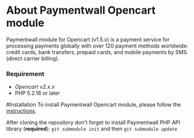 # About Paymentwall Opencart module
Paymentwall module for Opencart (v1.5.x) is a payment service for processing payments globally with over 120 payment methods worldwide: credit cards, bank transfers, prepaid cards, and mobile payments by SMS (direct carrier billing).


### Requirement
* *Opencart v2.x.x*
* PHP 5.2.16 or later

#Installation
To install Paymentwall Opencart module, please follow the [instructions](https://docs.paymentwall.com/modules/opencart).

After cloning the repository don't forget to install Paymentwall PHP API library (**required**):
`git submodule init` and then `git submodule update`
